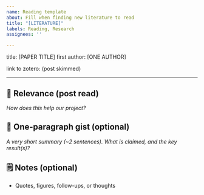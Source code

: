 ```yaml
---
name: Reading template
about: Fill when finding new literature to read
title: "[LITERATURE]"
labels: Reading, Research
assignees: ''

---
```


title: [PAPER TITLE]
first author: [ONE AUTHOR]

link to zotero: (post skimmed)

---
## 🎯 Relevance (post read)
_How does this help our project?_

## 📝 One-paragraph gist (optional)
_A very short summary (~2 sentences). What is claimed, and the key result(s)?_

## 🗒️ Notes (optional)
- Quotes, figures, follow-ups, or thoughts

